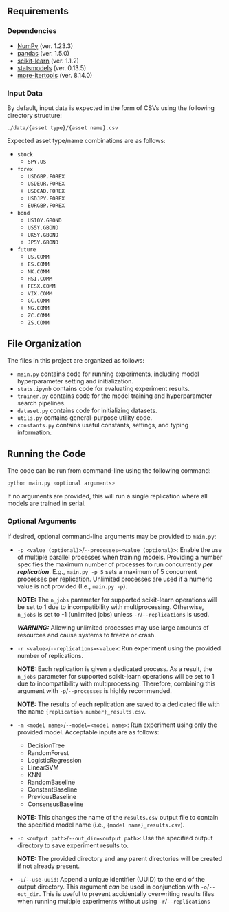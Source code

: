 

## Requirements

### Dependencies

 - [NumPy](https://numpy.org/) (ver. 1.23.3)
 - [pandas](https://pandas.pydata.org/) (ver. 1.5.0)
 - [scikit-learn](https://scikit-learn.org/) (ver. 1.1.2)
 - [statsmodels](https://www.statsmodels.org/) (ver. 0.13.5)
 - [more-itertools](https://github.com/more-itertools/more-itertools) (ver. 8.14.0)


### Input Data

By default, input data is expected in the form of CSVs using the following directory structure: 

```
./data/{asset type}/{asset name}.csv
```

Expected asset type/name combinations are as follows:

 - `stock`
   - `SPY.US` 
 - `forex`
   - `USDGBP.FOREX`
   - `USDEUR.FOREX`
   - `USDCAD.FOREX`
   - `USDJPY.FOREX`
   - `EURGBP.FOREX`
 - `bond`
   - `US10Y.GBOND`
   - `US5Y.GBOND`
   - `UK5Y.GBOND`
   - `JP5Y.GBOND`
 - `future`
   - `US.COMM` 
   - `ES.COMM`
   - `NK.COMM`
   - `HSI.COMM`
   - `FESX.COMM`
   - `VIX.COMM`
   - `GC.COMM`
   - `NG.COMM`
   - `ZC.COMM`
   - `ZS.COMM`


## File Organization

The files in this project are organized as follows:

 - `main.py` contains code for running experiments, including model hyperparameter setting and initialization.
 - `stats.ipynb` contains code for evaluating experiment results.
 - `trainer.py` contains code for the model training and hyperparameter search pipelines.
 - `dataset.py` contains code for initializing datasets.
 - `utils.py` contains general-purpose utility code.
 - `constants.py` contains useful constants, settings, and typing information.

## Running the Code

The code can be run from command-line using the following command:

```bash
python main.py <optional arguments>
```

If no arguments are provided, this will run a single replication where all models are trained in serial.

### Optional Arguments

If desired, optional command-line arguments may be provided to `main.py`:

 - `-p <value (optional)>`/`--processes=<value (optional)>`: Enable the use of multiple parallel processes when training models. Providing a number specifies the maximum number of processes to run concurrently **_per replication_**. E.g., `main.py -p 5` sets a maximum of 5 concurrent processes per replication. Unlimited processes are used if a numeric value is not provided (I.e., `main.py -p`). 
    
    **NOTE:** The `n_jobs` parameter for supported scikit-learn operations will be set to 1 due to incompatibility with multiprocessing. Otherwise, `n_jobs` is set to -1 (unlimited jobs) unless `-r`/`--replications` is used.

    **_WARNING:_** Allowing unlimited processes may use large amounts of resources and cause systems to freeze or crash.

 - `-r <value>`/`--replications=<value>`: Run experiment using the provided number of replications. 

    **NOTE:** Each replication is given a dedicated process. As a result, the `n_jobs` parameter for supported scikit-learn operations will be set to 1 due to incompatibility with multiprocessing. Therefore, combining this argument with `-p`/`--processes` is highly recommended.

    **NOTE:** The results of each replication are saved to a dedicated file with the name `{replication number}_results.csv`.

 - `-m <model name>`/`--model=<model name>`: Run experiment using only the provided model. Acceptable inputs are as follows:
   - DecisionTree
   - RandomForest
   - LogisticRegression
   - LinearSVM
   - KNN
   - RandomBaseline
   - ConstantBaseline
   - PreviousBaseline
   - ConsensusBaseline

    **NOTE:** This changes the name of the `results.csv` output file to contain the specified model name (i.e., `{model name}_results.csv`).

 - `-o <output path>`/`--out_dir=<output path>`: Use the specified output directory to save experiment results to. 

    **NOTE:** The provided directory and any parent directories will be created if not already present.

 - `-u`/`--use-uuid`: Append a unique identifier (UUID) to the end of the output directory. This argument _can_ be used in conjunction with `-o`/`--out_dir`. This is useful to prevent accidentally overwriting results files when running multiple experiments without using `-r`/`--replications`
